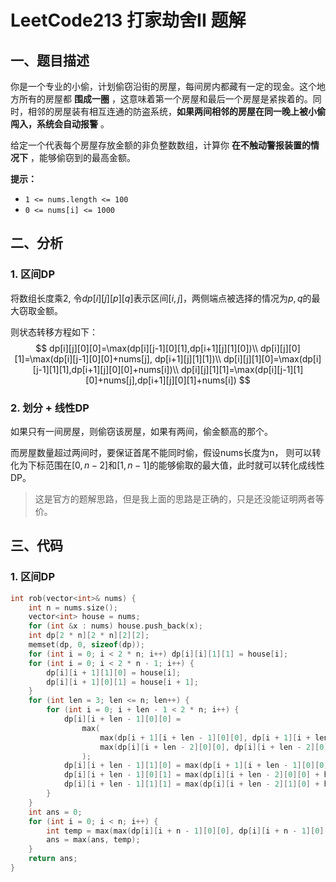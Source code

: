# LeetCode213 打家劫舍II 题解

## 一、题目描述

你是一个专业的小偷，计划偷窃沿街的房屋，每间房内都藏有一定的现金。这个地方所有的房屋都 **围成一圈** ，这意味着第一个房屋和最后一个房屋是紧挨着的。同时，相邻的房屋装有相互连通的防盗系统，**如果两间相邻的房屋在同一晚上被小偷闯入，系统会自动报警** 。

给定一个代表每个房屋存放金额的非负整数数组，计算你 **在不触动警报装置的情况下** ，能够偷窃到的最高金额。

**提示：**

- `1 <= nums.length <= 100`
- `0 <= nums[i] <= 1000`



## 二、分析

### 1. 区间DP

将数组长度乘2, 令$dp[i][j][p][q]$表示区间$[i, j]$，两侧端点被选择的情况为$p, q$的最大窃取金额。

则状态转移方程如下：
$$
dp[i][j][0][0]=\max(dp[i][j-1][0][1],dp[i+1][j][1][0])\\
dp[i][j][0][1]=\max(dp[i][j-1][0][0]+nums[j], dp[i+1][j][1][1])\\
dp[i][j][1][0]=\max(dp[i][j-1][1][1],dp[i+1][j][0][0]+nums[i])\\
dp[i][j][1][1]=\max(dp[i][j-1][1][0]+nums[j],dp[i+1][j][0][1]+nums[i])
$$


### 2. 划分 + 线性DP

如果只有一间房屋，则偷窃该房屋，如果有两间，偷金额高的那个。

而房屋数量超过两间时，要保证首尾不能同时偷，假设nums长度为n， 则可以转化为下标范围在$[0,n-2]$和$[1,n-1]$的能够偷取的最大值，此时就可以转化成线性DP。

> 这是官方的题解思路，但是我上面的思路是正确的，只是还没能证明两者等价。



## 三、代码

### 1. 区间DP

```c++
int rob(vector<int>& nums) {
    int n = nums.size();
    vector<int> house = nums;
    for (int &x : nums) house.push_back(x);
    int dp[2 * n][2 * n][2][2];
    memset(dp, 0, sizeof(dp));
    for (int i = 0; i < 2 * n; i++) dp[i][i][1][1] = house[i];
    for (int i = 0; i < 2 * n - 1; i++) {
        dp[i][i + 1][1][0] = house[i];
        dp[i][i + 1][0][1] = house[i + 1];
    }
    for (int len = 3; len <= n; len++) {
        for (int i = 0; i + len - 1 < 2 * n; i++) {
            dp[i][i + len - 1][0][0] = 
                max(
                    max(dp[i + 1][i + len - 1][0][0], dp[i + 1][i + len - 1][1][0]), 
                    max(dp[i][i + len - 2][0][0], dp[i][i + len - 2][0][1])
                );
            dp[i][i + len - 1][1][0] = max(dp[i + 1][i + len - 1][0][0] + house[i], dp[i][i + len - 2][1][1]);
            dp[i][i + len - 1][0][1] = max(dp[i][i + len - 2][0][0] + house[i + len - 1], dp[i + 1][i + len - 1][1][1]);
            dp[i][i + len - 1][1][1] = max(dp[i][i + len - 2][1][0] + house[i + len - 1], dp[i + 1][i + len - 1][0][1]);
        }
    }
    int ans = 0;
    for (int i = 0; i < n; i++) {
        int temp = max(max(dp[i][i + n - 1][0][0], dp[i][i + n - 1][0][1]), dp[i][i + n - 1][1][0]);
        ans = max(ans, temp);
    }
    return ans;
}
```



